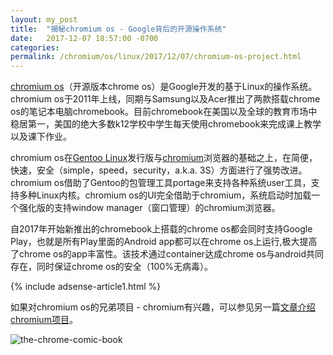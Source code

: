 ```yaml
---
layout: my_post
title:  "揭秘chromium os - Google背后的开源操作系统"
date:   2017-12-07 18:57:00 -0700
categories: 
permalink: /chromium/os/linux/2017/12/07/chromium-os-project.html
---
```


[chromium os](https://www.chromium.org/chromium-os)（开源版本chrome os）是Google开发的基于Linux的操作系统。chromium os于2011年上线，同期与Samsung以及Acer推出了两款搭载chrome os的笔记本电脑chromebook。目前chromebook在美国以及全球的教育市场中稳居第一，美国的绝大多数k12学校中学生每天使用chromebook来完成课上教学以及课下作业。

chromium os在[Gentoo Linux](https://www.gentoo.org/)发行版与[chromium](https://www.chromium.org/Home)浏览器的基础之上，在简便，快速，安全（simple，speed，security，a.k.a. 3S）方面进行了强势改进。chromium os借助了Gentoo的包管理工具portage来支持各种系统user工具，支持多种Linux内核。chromium os的UI完全借助于chromium，系统启动时加载一个强化版的支持window manager（窗口管理）的chromium浏览器。

自2017年开始新推出的chromebook上搭载的chrome os都会同时支持Google Play，也就是所有Play里面的Android app都可以在chrome os上运行,极大提高了chrome os的app丰富性。该技术通过container达成chrome os与android共同存在，同时保证chrome os的安全（100%无病毒）。

{% include adsense-article1.html %}

如果对chromium os的兄弟项目 - chromium有兴趣，可以参见另一篇[文章介绍chromium项目](https://laitn.github.io/chrome/browser/2017/11/17/chromium-project.html)。

![the-chrome-comic-book](https://cdn.vox-cdn.com/thumbor/IzZfuLppKXSUq2UZiPeQXqdpas8=/0x0:1000x517/1200x800/filters:focal(409x157:569x317)/cdn.vox-cdn.com/uploads/chorus_image/image/56758501/google_pixelbook1.0.jpg)